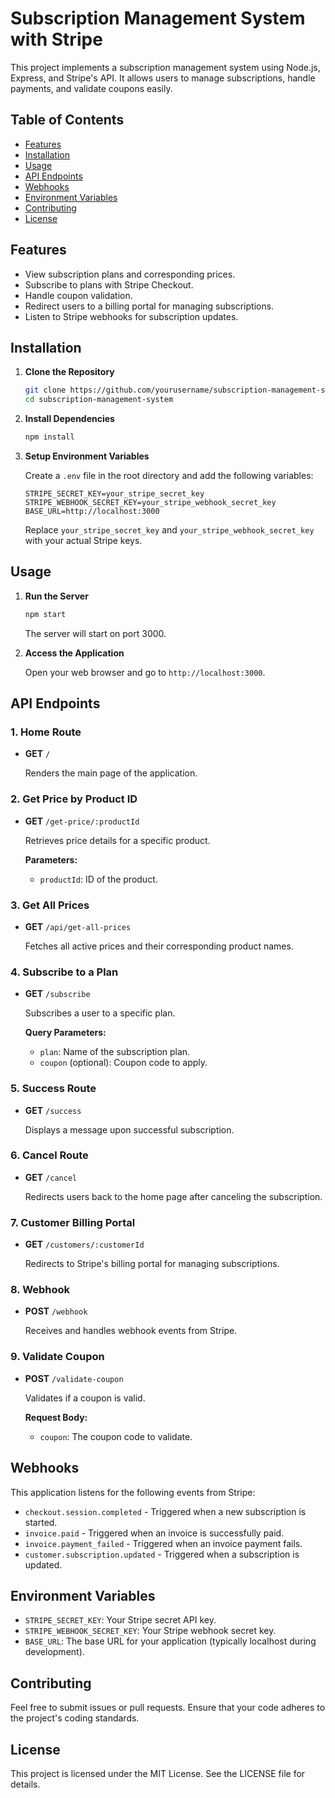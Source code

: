 # Subscription Management System with Stripe

This project implements a subscription management system using Node.js, Express, and Stripe's API. It allows users to manage subscriptions, handle payments, and validate coupons easily.

## Table of Contents

- [Features](#features)
- [Installation](#installation)
- [Usage](#usage)
- [API Endpoints](#api-endpoints)
- [Webhooks](#webhooks)
- [Environment Variables](#environment-variables)
- [Contributing](#contributing)
- [License](#license)

## Features

- View subscription plans and corresponding prices.
- Subscribe to plans with Stripe Checkout.
- Handle coupon validation.
- Redirect users to a billing portal for managing subscriptions.
- Listen to Stripe webhooks for subscription updates.

## Installation

1. **Clone the Repository**

   ```bash
   git clone https://github.com/yourusername/subscription-management-system.git
   cd subscription-management-system
   ```

2. **Install Dependencies**

   ```bash
   npm install
   ```

3. **Setup Environment Variables**

   Create a `.env` file in the root directory and add the following variables:

   ```plaintext
   STRIPE_SECRET_KEY=your_stripe_secret_key
   STRIPE_WEBHOOK_SECRET_KEY=your_stripe_webhook_secret_key
   BASE_URL=http://localhost:3000
   ```

   Replace `your_stripe_secret_key` and `your_stripe_webhook_secret_key` with your actual Stripe keys.

## Usage

1. **Run the Server**

   ```bash
   npm start
   ```

   The server will start on port 3000.

2. **Access the Application**

   Open your web browser and go to `http://localhost:3000`.

## API Endpoints

### 1. Home Route

- **GET** `/`

  Renders the main page of the application.

### 2. Get Price by Product ID

- **GET** `/get-price/:productId`

  Retrieves price details for a specific product.

  **Parameters:**
  - `productId`: ID of the product.

### 3. Get All Prices

- **GET** `/api/get-all-prices`

  Fetches all active prices and their corresponding product names.

### 4. Subscribe to a Plan

- **GET** `/subscribe`

  Subscribes a user to a specific plan.

  **Query Parameters:**
  - `plan`: Name of the subscription plan.
  - `coupon` (optional): Coupon code to apply.

### 5. Success Route

- **GET** `/success`

  Displays a message upon successful subscription.

### 6. Cancel Route

- **GET** `/cancel`

  Redirects users back to the home page after canceling the subscription.

### 7. Customer Billing Portal

- **GET** `/customers/:customerId`

  Redirects to Stripe's billing portal for managing subscriptions.

### 8. Webhook

- **POST** `/webhook`

  Receives and handles webhook events from Stripe.

### 9. Validate Coupon

- **POST** `/validate-coupon`

  Validates if a coupon is valid.

  **Request Body:**
  - `coupon`: The coupon code to validate.

## Webhooks

This application listens for the following events from Stripe:

- `checkout.session.completed` - Triggered when a new subscription is started.
- `invoice.paid` - Triggered when an invoice is successfully paid.
- `invoice.payment_failed` - Triggered when an invoice payment fails.
- `customer.subscription.updated` - Triggered when a subscription is updated.

## Environment Variables

- `STRIPE_SECRET_KEY`: Your Stripe secret API key.
- `STRIPE_WEBHOOK_SECRET_KEY`: Your Stripe webhook secret key.
- `BASE_URL`: The base URL for your application (typically localhost during development).

## Contributing

Feel free to submit issues or pull requests. Ensure that your code adheres to the project's coding standards.

## License

This project is licensed under the MIT License. See the LICENSE file for details.
